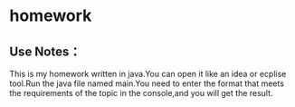 # homework
## Use Notes：
This is my homework written in java.You can open it like an idea or ecplise tool.Run the java file named main.You need to enter the format that meets the requirements of the topic in the console,and you will get the result.
